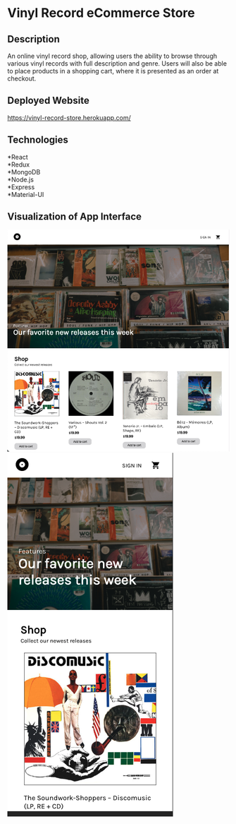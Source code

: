 # Vinyl Record eCommerce Store

## Description

An online vinyl record shop, allowing users the ability to browse through various vinyl records with full description and genre. Users will also be able to place products in a shopping cart, where it is presented as an order at checkout.

## Deployed Website

https://vinyl-record-store.herokuapp.com/

## Technologies

*React</br>
*Redux</br>
*MongoDB</br>
*Node.js</br>
*Express</br>
*Material-UI</br>

## Visualization of App Interface

![](frontend/public/screenshots/desktop.png)</br>
![](frontend/public/screenshots/mobile.png)
